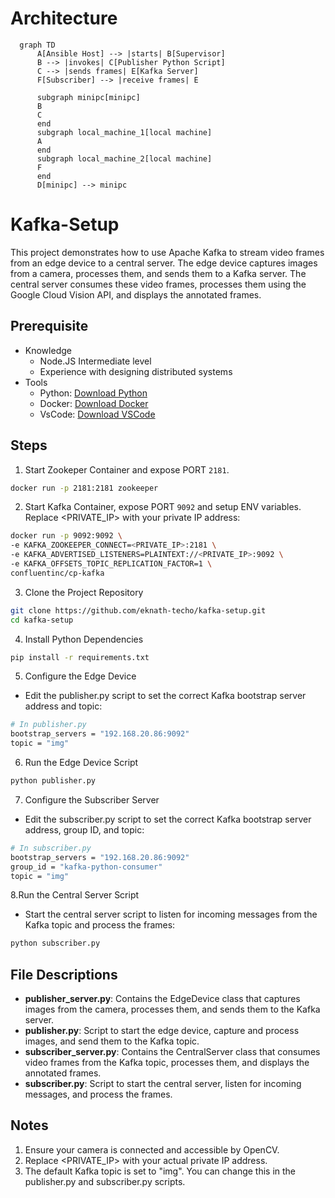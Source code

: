 # Architecture
```mermaid
  graph TD
      A[Ansible Host] --> |starts| B[Supervisor]
      B --> |invokes| C[Publisher Python Script]
      C --> |sends frames| E[Kafka Server]
      F[Subscriber] --> |receive frames| E
      
      subgraph minipc[minipc]
      B
      C
      end
      subgraph local_machine_1[local machine]
      A
      end
      subgraph local_machine_2[local machine]
      F
      end
      D[minipc] --> minipc
```
# Kafka-Setup
This project demonstrates how to use Apache Kafka to stream video frames from an edge device to a central server. The edge device captures images from a camera, processes them, and sends them to a Kafka server. The central server consumes these video frames, processes them using the Google Cloud Vision API, and displays the annotated frames.
## Prerequisite
- Knowledge
  - Node.JS Intermediate level
  - Experience with designing distributed systems
- Tools
  - Python: [Download Python](https://www.python.org/downloads/)
  - Docker: [Download Docker](https://www.docker.com)
  - VsCode: [Download VSCode](https://code.visualstudio.com)

## Steps
1. Start Zookeper Container and expose PORT `2181`.
```bash
docker run -p 2181:2181 zookeeper
```
2. Start Kafka Container, expose PORT `9092` and setup ENV variables. Replace <PRIVATE_IP> with your private IP address:
```bash
docker run -p 9092:9092 \
-e KAFKA_ZOOKEEPER_CONNECT=<PRIVATE_IP>:2181 \
-e KAFKA_ADVERTISED_LISTENERS=PLAINTEXT://<PRIVATE_IP>:9092 \
-e KAFKA_OFFSETS_TOPIC_REPLICATION_FACTOR=1 \
confluentinc/cp-kafka
```
3. Clone the Project Repository
```bash
git clone https://github.com/eknath-techo/kafka-setup.git
cd kafka-setup
```

4. Install Python Dependencies
```bash 
pip install -r requirements.txt
```

5. Configure the Edge Device
- Edit the publisher.py script to set the correct Kafka bootstrap server address and topic:

```bash
# In publisher.py
bootstrap_servers = "192.168.20.86:9092"
topic = "img"
```

6. Run the Edge Device Script
```bash
python publisher.py
```

7. Configure the Subscriber Server
- Edit the subscriber.py script to set the correct Kafka bootstrap server address, group ID, and topic:
```bash
# In subscriber.py
bootstrap_servers = "192.168.20.86:9092"
group_id = "kafka-python-consumer"
topic = "img"
```

8.Run the Central Server Script
- Start the central server script to listen for incoming messages from the Kafka topic and process the frames:
```bash
python subscriber.py
```

## File Descriptions
- <b>publisher_server.py</b>: Contains the EdgeDevice class that captures images from the camera, processes them, and sends them to the Kafka server.
- <b>publisher.py</b>: Script to start the edge device, capture and process images, and send them to the Kafka topic.
- <b>subscriber_server.py</b>: Contains the CentralServer class that consumes video frames from the Kafka topic, processes them, and displays the annotated frames.
- <b>subscriber.py</b>: Script to start the central server, listen for incoming messages, and process the frames.
## Notes
1. Ensure your camera is connected and accessible by OpenCV.
2. Replace <PRIVATE_IP> with your actual private IP address.
3. The default Kafka topic is set to "img". You can change this in the publisher.py and subscriber.py scripts.
